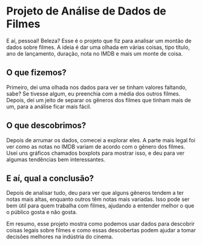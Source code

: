  # Projeto de Análise de Dados de Filmes

E aí, pessoal! Beleza? Esse é o projeto que fiz para analisar um montão de dados sobre filmes. A ideia é dar uma olhada em várias coisas, tipo título, ano de lançamento, duração, nota no IMDB e mais um monte de coisa.

## O que fizemos?

Primeiro, dei uma olhada nos dados para ver se tinham valores faltando, sabe? Se tivesse algum, eu preenchia com a média dos outros filmes. Depois, dei um jeito de separar os gêneros dos filmes que tinham mais de um, para a análise ficar mais fácil.

## O que descobrimos?

Depois de arrumar os dados, comecei a explorar eles. A parte mais legal foi ver como as notas no IMDB variam de acordo com o gênero dos filmes. Usei uns gráficos chamados boxplots para mostrar isso, e deu para ver algumas tendências bem interessantes.

## E aí, qual a conclusão?

Depois de analisar tudo, deu para ver que alguns gêneros tendem a ter notas mais altas, enquanto outros têm notas mais variadas. Isso pode ser bem útil para quem trabalha com filmes, ajudando a entender melhor o que o público gosta e não gosta.

Em resumo, esse projeto mostra como podemos usar dados para descobrir coisas legais sobre filmes e como essas descobertas podem ajudar a tomar decisões melhores na indústria do cinema.
